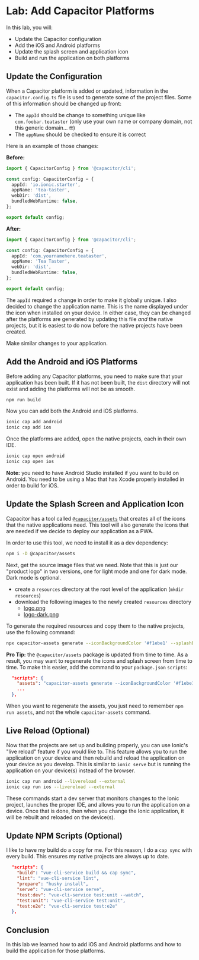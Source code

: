 # Lab: Add Capacitor Platforms

In this lab, you will:

- Update the Capacitor configuration
- Add the iOS and Android platforms
- Update the splash screen and application icon
- Build and run the application on both platforms

## Update the Configuration

When a Capacitor platform is added or updated, information in the `capacitor.config.ts` file is used to generate some of the project files. Some of this information should be changed up front:

- The `appId` should be change to something unique like `com.foobar.teataster` (only use your own name or company domain, not this generic domain... 🤓)
- The `appName` should be checked to ensure it is correct

Here is an example of those changes:

**Before:**

```typescript
import { CapacitorConfig } from '@capacitor/cli';

const config: CapacitorConfig = {
  appId: 'io.ionic.starter',
  appName: 'tea-taster',
  webDir: 'dist',
  bundledWebRuntime: false,
};

export default config;
```

**After:**

```typescript
import { CapacitorConfig } from '@capacitor/cli';

const config: CapacitorConfig = {
  appId: 'com.yournamehere.teataster',
  appName: 'Tea Taster',
  webDir: 'dist',
  bundledWebRuntime: false,
};

export default config;
```

The `appId` required a change in order to make it globally unique. I also decided to change the application name. This is the name displayed under the icon when installed on your device. In either case, they can be changed after the platforms are generated by updating this file _and_ the native projects, but it is easiest to do now before the native projects have been created.

Make similar changes to your application.

## Add the Android and iOS Platforms

Before adding any Capacitor platforms, you need to make sure that your application has been built. If it has not been built, the `dist` directory will not exist and adding the platforms will not be as smooth.

```bash
npm run build
```

Now you can add both the Android and iOS platforms.

```bash
ionic cap add android
ionic cap add ios
```

Once the platforms are added, open the native projects, each in their own IDE.

```bash
ionic cap open android
ionic cap open ios
```

**Note:** you need to have Android Studio installed if you want to build on Android. You need to be using a Mac that has Xcode properly installed in order to build for iOS.

## Update the Splash Screen and Application Icon

Capacitor has a tool called <a href="https://www.npmjs.com/package/@capacitor/assets" target="_blank">`@capacitor/assets`</a> that creates all of the icons that the native applications need. This tool will also generate the icons that are needed if we decide to deploy our application as a PWA.

In order to use this tool, we need to install it as a dev dependency:

```bash
npm i -D @capacitor/assets
```

Next, get the source image files that we need. Note that this is just our "product logo" in two versions, one for light mode and one for dark mode. Dark mode is optional.

- create a `resources` directory at the root level of the application (`mkdir resources`)
- download the following images to the newly created `resources` directory
  - <a download href="/assets/packages/ionic-vue/logo.png">logo.png</a>
  - <a download href="/assets/packages/ionic-vue/logo-dark.png">logo-dark.png</a>

To generate the required resources and copy them to the native projects, use the following command:

```bash
npx capacitor-assets generate --iconBackgroundColor '#f1ebe1' --splashBackgroundColor '#f1ebe1' --iconBackgroundColorDark '#110b00' --splashBackgroundColorDark '#110b00'
```

**Pro Tip:** the `@capacitor/assets` package is updated from time to time. As a result, you may want to regenerate the icons and splash screen from time to time. To make this easier, add the command to your `package.json` `scripts`:

```JSON
  "scripts": {
    "assets": "capacitor-assets generate --iconBackgroundColor '#f1ebe1' --splashBackgroundColor '#f1ebe1' --iconBackgroundColorDark '#110b00' --splashBackgroundColorDark '#110b00'",
    ...
  },
```

When you want to regenerate the assets, you just need to remember `npm run assets`, and not the whole `capacitor-assets` command.

## Live Reload (Optional)

Now that the projects are set up and building properly, you can use Ionic's "live reload" feature if you would like to. This feature allows you to run the application on your device and then rebuild and reload the application on your device as you develop. This is similar to `ionic serve` but is running the application on your device(s) instead of the browser.

```bash
ionic cap run android --livereload --external
ionic cap run ios --livereload --external
```

These commands start a dev server that monitors changes to the Ionic project, launches the proper IDE, and allows you to run the application on a device. Once that is done, then when you change the Ionic application, it will be rebuilt and reloaded on the device(s).

## Update NPM Scripts (Optional)

I like to have my build do a copy for me. For this reason, I do a `cap sync` with every build. This ensures my native projects are always up to date.

```JSON
  "scripts": {
    "build": "vue-cli-service build && cap sync",
    "lint": "vue-cli-service lint",
    "prepare": "husky install",
    "serve": "vue-cli-service serve",
    "test:dev": "vue-cli-service test:unit --watch",
    "test:unit": "vue-cli-service test:unit",
    "test:e2e": "vue-cli-service test:e2e"
  },
```

## Conclusion

In this lab we learned how to add iOS and Android platforms and how to build the application for those platforms.
